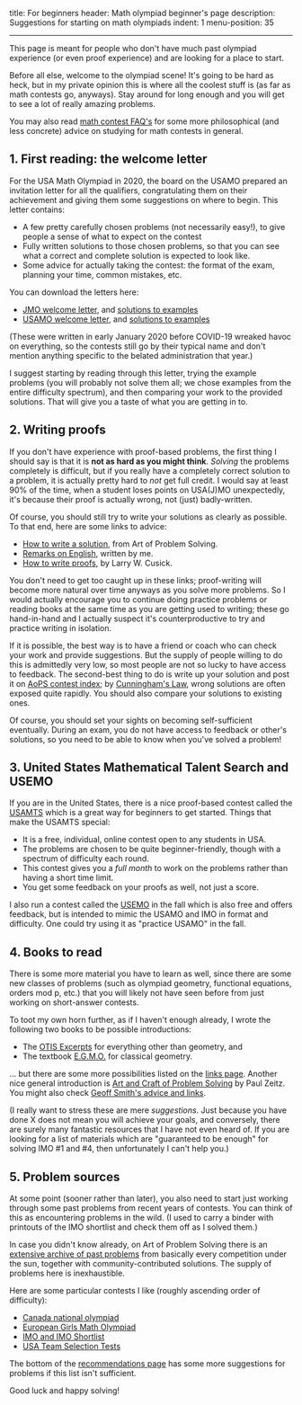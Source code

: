 title: For beginners
header: Math olympiad beginner's page
description: Suggestions for starting on math olympiads
indent: 1
menu-position: 35

---

This page is meant for people who don't have much
past olympiad experience (or even proof experience) and are looking
for a place to start.

Before all else, welcome to the olympiad scene!
It's going to be hard as heck,
but in my private opinion this is where all the coolest stuff is
(as far as math contests go, anyways).
Stay around for long enough and
you will get to see a lot of really amazing problems.

You may also read [math contest FAQ's](FAQs/contest.html)
for some more philosophical (and less concrete) advice on studying
for math contests in general.

## 1. First reading: the welcome letter

For the USA Math Olympiad in 2020, the board on the USAMO
prepared an invitation letter for all the qualifiers,
congratulating them on their achievement
and giving them some suggestions on where to begin.
This letter contains:

* A few pretty carefully chosen problems (not necessarily easy!),
	to give people a sense of what to expect on the contest
* Fully written solutions to those chosen problems,
	so that you can see what a correct and complete solution is expected to look like.
* Some advice for actually taking the contest:
	the format of the exam, planning your time, common mistakes, etc.

You can download the letters here:

* [JMO welcome letter](static/welcome-jmo.pdf),
	and [solutions to examples](static/sol-welcome-jmo.pdf)
* [USAMO welcome letter](static/welcome-usamo.pdf),
	and [solutions to examples](static/sol-welcome-usamo.pdf)

(These were written in early January 2020 before COVID-19 wreaked havoc on everything,
so the contests still go by their typical name and don't mention
anything specific to the belated administration that year.)

I suggest starting by reading through this letter,
trying the example problems (you will probably not solve them all;
we chose examples from the entire difficulty spectrum),
and then comparing your work to the provided solutions.
That will give you a taste of what you are getting in to.


## 2. Writing proofs

If you don't have experience with proof-based problems,
the first thing I should say is that it is **not as hard as you might think**.
*Solving* the problems completely is difficult,
but if you really have a completely correct solution to a problem,
it is actually pretty hard to *not* get full credit.
I would say at least 90% of the time,
when a student loses points on USA(J)MO unexpectedly,
it's because their proof is actually wrong, not (just) badly-written.

Of course, you should still try to write your solutions as clearly as possible.
To that end, here are some links to advice:

* [How to write a solution](https://aops.com/news/articles/how-to-write-a-solution),
	from Art of Problem Solving.
* [Remarks on English](handouts/english/english.pdf),
	written by me.
* [How to write proofs](http://zimmer.csufresno.edu/%7Elarryc/proofs/proofs.html),
	by Larry W. Cusick.

You don't need to get too caught up in these links;
proof-writing will become more natural over time anyways as you solve more problems.
So I would actually encourage you to continue doing practice problems
or reading books at the same time as you are getting used to writing;
these go hand-in-hand and I actually suspect it's counterproductive
to try and practice writing in isolation.

If it is possible, the best way is to have a friend or coach
who can check your work and provide suggestions.
But the supply of people willing to do this is admittedly very low,
so most people are not so lucky to have access to feedback.
The second-best thing to do is write up your solution
and post it on [AoPS contest index](https://aops.com/community/c13_contests);
by [Cunningham's Law](https://meta.wikimedia.org/wiki/Cunningham%27s_Law),
wrong solutions are often exposed quite rapidly.
You should also compare your solutions to existing ones.

Of course, you should set your sights on becoming self-sufficient eventually.
During an exam, you do not have access to feedback or other's solutions,
so you need to be able to know when you've solved a problem!

## 3. United States Mathematical Talent Search and USEMO

If you are in the United States,
there is a nice proof-based contest called the [USAMTS](https://usamts.org/)
which is a great way for beginners to get started.
Things that make the USAMTS special:

* It is a free, individual, online contest open to any students in USA.
* The problems are chosen to be quite beginner-friendly,
	though with a spectrum of difficulty each round.
* This contest gives you a *full month* to work on the problems
	rather than having a short time limit.
* You get some feedback on your proofs as well, not just a score.

I also run a contest called the [USEMO](usemo.html) in the fall
which is also free and offers feedback,
but is intended to mimic the USAMO and IMO in format and difficulty.
One could try using it as "practice USAMO" in the fall.

## 4. Books to read

There is some more material you have to learn as well,
since there are some new classes of problems
(such as olympiad geometry, functional equations, orders mod p, etc.)
that you will likely not have seen before from
just working on short-answer contests.

To toot my own horn further, as if I haven't enough already,
I wrote the following two books to be possible introductions:

* The [OTIS Excerpts](excerpts.html) for everything other than geometry, and
* The textbook [E.G.M.O.](geombook.html) for classical geometry.

... but there are some more possibilities listed
on the [links page](recommend.html).
Another nice general introduction is
[Art and Craft of Problem Solving][acops] by Paul Zeitz.
You might also check
[Geoff Smith's advice and links](https://people.bath.ac.uk/masgcs/advice.html).

[acops]: https://www.wiley.com/en-us/The+Art+and+Craft+of+Problem+Solving%2C+3rd+Edition-p-9781119239901

(I really want to stress these are mere *suggestions*.
Just because you have done X does not mean you will achieve your goals,
and conversely, there are surely many fantastic resources
that I have not even heard of.
If you are looking for a list of materials which are
"guaranteed to be enough" for solving IMO #1 and #4,
then unfortunately I can't help you.)

## 5. Problem sources

At some point (sooner rather than later),
you also need to start just working through some past problems
from recent years of contests.
You can think of this as encountering problems in the wild.
(I used to carry a binder with printouts
of the IMO shortlist and check them off as I solved them.)

In case you didn't know already,
on Art of Problem Solving there is an
[extensive archive of past problems](https://aops.com/community/c13_contests)
from basically every competition under the sun,
together with community-contributed solutions.
The supply of problems here is inexhaustible.

Here are some particular contests I like (roughly ascending order of difficulty):

+ [Canada national olympiad](https://cms.math.ca/Competitions/CMO/)
+ [European Girls Math Olympiad](https://www.egmo.org/egmos/)
+ [IMO and IMO Shortlist](http://imo-official.org/problems.aspx)
+ [USA Team Selection Tests](problems.html)

The bottom of the [recommendations page](recommend.html)
has some more suggestions for problems if this list isn't sufficient.

Good luck and happy solving!
